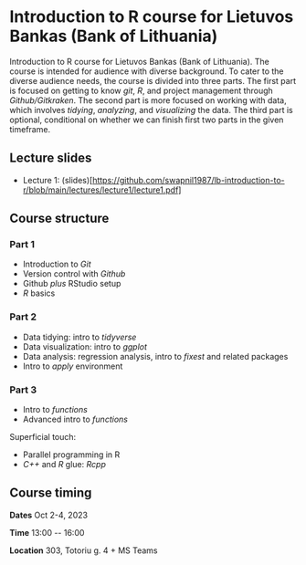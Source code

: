 # Introduction to R course for Lietuvos Bankas (Bank of Lithuania)


Introduction to R course for Lietuvos Bankas (Bank of Lithuania). The course is intended for audience with diverse background. To cater to the diverse audience needs, the course is divided  into three parts. The first part is focused on getting to know _git_, _R_, and project management through _Github/Gitkraken_. The second part is more focused on working with data, which involves _tidying_, _analyzing_, and _visualizing_ the data. The third part is optional, conditional on whether we can finish first two parts in the given timeframe.

## Lecture slides

- Lecture 1: (slides)[https://github.com/swapnil1987/lb-introduction-to-r/blob/main/lectures/lecture1/lecture1.pdf]


## Course structure

### Part 1

- Introduction to _Git_
- Version control with _Github_
- Github _plus_ RStudio setup
- _R_ basics


### Part 2

- Data tidying: intro to _tidyverse_
- Data visualization: intro to _ggplot_
- Data analysis: regression analysis, intro to _fixest_ and related packages
- Intro to _apply_ environment

### Part 3 


- Intro to _functions_
- Advanced intro to _functions_

Superficial touch:
- Parallel programming in R
- _C++_ and _R_ glue: _Rcpp_ 

## Course timing

**Dates** Oct 2-4, 2023

**Time** 13:00 -- 16:00

**Location** 303, Totoriu g. 4 + MS Teams 





